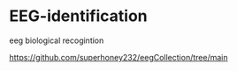 # EEG-identification
eeg  biological recogintion

https://github.com/superhoney232/eegCollection/tree/main
